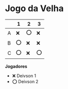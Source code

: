 # Jogo da Velha

|   | 1 | 2 | 3 |
|---|---|---|---|
| A |❌|⭕|❌|
| B |⭕|❌|❌|
| C |⭕|❌|⭕|

**Jogadores**

- ❌ Deivson 1
- ⭕ Deivson 2
